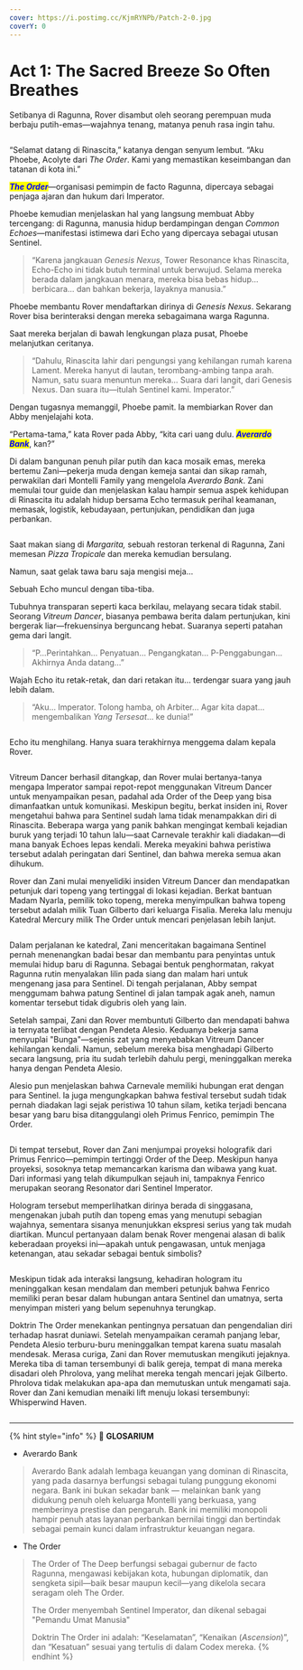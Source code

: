 ```yaml
---
cover: https://i.postimg.cc/KjmRYNPb/Patch-2-0.jpg
coverY: 0
---
```


# Act 1: The Sacred Breeze So Often Breathes

Setibanya di Ragunna, Rover disambut oleh seorang perempuan muda berbaju putih-emas—wajahnya tenang, matanya penuh rasa ingin tahu.

<figure><img src="../../../../.gitbook/assets/lore/main-story/Chapter2_Act1_Picture1.jpg" alt=""><figcaption></figcaption></figure>

“Selamat datang di Rinascita,” katanya dengan senyum lembut. “Aku Phoebe, Acolyte dari _The Order_. Kami yang memastikan keseimbangan dan tatanan di kota ini.”

_<mark style="color:blue;">**The Order**</mark>_—organisasi pemimpin de facto Ragunna, dipercaya sebagai penjaga ajaran dan hukum dari Imperator.

Phoebe kemudian menjelaskan hal yang langsung membuat Abby tercengang: di Ragunna, manusia hidup berdampingan dengan _Common Echoes_—manifestasi istimewa dari Echo yang dipercaya sebagai utusan Sentinel.

> “Karena jangkauan _Genesis Nexus_, Tower Resonance khas Rinascita, Echo-Echo ini tidak butuh terminal untuk berwujud. Selama mereka berada dalam jangkauan menara, mereka bisa bebas hidup… berbicara… dan bahkan bekerja, layaknya manusia.”

Phoebe membantu Rover mendaftarkan dirinya di _Genesis Nexus_. Sekarang Rover bisa berinteraksi dengan mereka sebagaimana warga Ragunna.

Saat mereka berjalan di bawah lengkungan plaza pusat, Phoebe melanjutkan ceritanya.

> “Dahulu, Rinascita lahir dari pengungsi yang kehilangan rumah karena Lament. Mereka hanyut di lautan, terombang-ambing tanpa arah. Namun, satu suara menuntun mereka… Suara dari langit, dari Genesis Nexus. Dan suara itu—itulah Sentinel kami. Imperator.”

Dengan tugasnya memanggil, Phoebe pamit. Ia membiarkan Rover dan Abby menjelajahi kota.

“Pertama-tama,” kata Rover pada Abby, “kita cari uang dulu. _<mark style="color:blue;">**Averardo Bank**</mark>_, kan?”

Di dalam bangunan penuh pilar putih dan kaca mosaik emas, mereka bertemu Zani—pekerja muda dengan kemeja santai dan sikap ramah, perwakilan dari Montelli Family yang mengelola _Averardo Bank_. Zani memulai tour guide dan menjelaskan kalau hampir semua aspek kehidupan di Rinascita itu adalah hidup bersama Echo termasuk perihal keamanan, memasak, logistik, kebudayaan, pertunjukan, pendidikan dan juga perbankan.

<figure><img src="../../../../.gitbook/assets/lore/main-story/Chapter2_Act1_Picture2.jpg" alt=""><figcaption></figcaption></figure>

Saat makan siang di _Margarita,_ sebuah restoran terkenal di Ragunna, Zani memesan _Pizza Tropicale_ dan mereka kemudian bersulang.

Namun, saat gelak tawa baru saja mengisi meja…

Sebuah Echo muncul dengan tiba-tiba.

Tubuhnya transparan seperti kaca berkilau, melayang secara tidak stabil. Seorang _Vitreum Dancer_, biasanya pembawa berita dalam pertunjukan, kini bergerak liar—frekuensinya berguncang hebat. Suaranya seperti patahan gema dari langit.

> “P…Perintahkan… Penyatuan… Pengangkatan… P-Penggabungan… Akhirnya Anda datang…”

Wajah Echo itu retak-retak, dan dari retakan itu… terdengar suara yang jauh lebih dalam.

> “Aku… Imperator. Tolong hamba, oh Arbiter… Agar kita dapat… mengembalikan _Yang Tersesat_… ke dunia!”

<figure><img src="../../../../.gitbook/assets/lore/main-story/Chapter2_Act1_Picture3.jpg" alt=""><figcaption></figcaption></figure>

Echo itu menghilang. Hanya suara terakhirnya menggema dalam kepala Rover.

<figure><img src="../../../../.gitbook/assets/lore/main-story/Chapter2_Act1_Picture4.jpg" alt=""><figcaption></figcaption></figure>

Vitreum Dancer berhasil ditangkap, dan Rover mulai bertanya-tanya mengapa Imperator sampai repot-repot menggunakan Vitreum Dancer untuk menyampaikan pesan, padahal ada Order of the Deep yang bisa dimanfaatkan untuk komunikasi. Meskipun begitu, berkat insiden ini, Rover mengetahui bahwa para Sentinel sudah lama tidak menampakkan diri di Rinascita. Beberapa warga yang panik bahkan mengingat kembali kejadian buruk yang terjadi 10 tahun lalu—saat Carnevale terakhir kali diadakan—di mana banyak Echoes lepas kendali. Mereka meyakini bahwa peristiwa tersebut adalah peringatan dari Sentinel, dan bahwa mereka semua akan dihukum.

Rover dan Zani mulai menyelidiki insiden Vitreum Dancer dan mendapatkan petunjuk dari topeng yang tertinggal di lokasi kejadian. Berkat bantuan Madam Nyarla, pemilik toko topeng, mereka menyimpulkan bahwa topeng tersebut adalah milik Tuan Gilberto dari keluarga Fisalia. Mereka lalu menuju Katedral Mercury milik The Order untuk mencari penjelasan lebih lanjut.

<figure><img src="../../../../.gitbook/assets/lore/main-story/Chapter2_Act1_Picture5.png" alt=""><figcaption></figcaption></figure>

Dalam perjalanan ke katedral, Zani menceritakan bagaimana Sentinel pernah menenangkan badai besar dan membantu para penyintas untuk memulai hidup baru di Ragunna. Sebagai bentuk penghormatan, rakyat Ragunna rutin menyalakan lilin pada siang dan malam hari untuk mengenang jasa para Sentinel. Di tengah perjalanan, Abby sempat menggumam bahwa patung Sentinel di jalan tampak agak aneh, namun komentar tersebut tidak digubris oleh yang lain.

Setelah sampai, Zani dan Rover membuntuti Gilberto dan mendapati bahwa ia ternyata terlibat dengan Pendeta Alesio. Keduanya bekerja sama menyuplai "Bunga"—sejenis zat yang menyebabkan Vitreum Dancer kehilangan kendali. Namun, sebelum mereka bisa menghadapi Gilberto secara langsung, pria itu sudah terlebih dahulu pergi, meninggalkan mereka hanya dengan Pendeta Alesio.

Alesio pun menjelaskan bahwa Carnevale memiliki hubungan erat dengan para Sentinel. Ia juga mengungkapkan bahwa festival tersebut sudah tidak pernah diadakan lagi sejak peristiwa 10 tahun silam, ketika terjadi bencana besar yang baru bisa ditanggulangi oleh Primus Fenrico, pemimpin The Order.

<figure><img src="../../../../.gitbook/assets/lore/main-story/Chapter2_Act1_Picture6.jpg" alt=""><figcaption></figcaption></figure>

Di tempat tersebut, Rover dan Zani menjumpai proyeksi holografik dari Primus Fenrico—pemimpin tertinggi Order of the Deep. Meskipun hanya proyeksi, sosoknya tetap memancarkan karisma dan wibawa yang kuat. Dari informasi yang telah dikumpulkan sejauh ini, tampaknya Fenrico merupakan seorang Resonator dari Sentinel Imperator.

Hologram tersebut memperlihatkan dirinya berada di singgasana, mengenakan jubah putih dan topeng emas yang menutupi sebagian wajahnya, sementara sisanya menunjukkan ekspresi serius yang tak mudah diartikan. Muncul pertanyaan dalam benak Rover mengenai alasan di balik keberadaan proyeksi ini—apakah untuk pengawasan, untuk menjaga ketenangan, atau sekadar sebagai bentuk simbolis?

<figure><img src="../../../../.gitbook/assets/lore/main-story/Chapter2_Act1_Picture7.jpg" alt=""><figcaption></figcaption></figure>

Meskipun tidak ada interaksi langsung, kehadiran hologram itu meninggalkan kesan mendalam dan memberi petunjuk bahwa Fenrico memiliki peran besar dalam hubungan antara Sentinel dan umatnya, serta menyimpan misteri yang belum sepenuhnya terungkap.

Doktrin The Order menekankan pentingnya persatuan dan pengendalian diri terhadap hasrat duniawi. Setelah menyampaikan ceramah panjang lebar, Pendeta Alesio terburu-buru meninggalkan tempat karena suatu masalah mendesak. Merasa curiga, Zani dan Rover memutuskan mengikuti jejaknya. Mereka tiba di taman tersembunyi di balik gereja, tempat di mana mereka disadari oleh Phrolova, yang melihat mereka tengah mencari jejak Gilberto. Phrolova tidak melakukan apa-apa dan memutuskan untuk mengamati saja. Rover dan Zani kemudian menaiki lift menuju lokasi tersembunyi: Whisperwind Haven.

<figure><img src="../../../../.gitbook/assets/lore/main-story/Chapter2_Act1_Picture8.jpg" alt=""><figcaption></figcaption></figure>

***

{% hint style="info" %}
:notebook: **GLOSARIUM**

* Averardo Bank

> Averardo Bank adalah lembaga keuangan yang dominan di Rinascita, yang pada dasarnya berfungsi sebagai tulang punggung ekonomi negara. Bank ini bukan sekadar bank — melainkan bank yang didukung penuh oleh keluarga Montelli yang berkuasa, yang memberinya prestise dan pengaruh. Bank ini memiliki monopoli hampir penuh atas layanan perbankan bernilai tinggi dan bertindak sebagai pemain kunci dalam infrastruktur keuangan negara.

* The Order

> The Order of The Deep berfungsi sebagai gubernur de facto Ragunna, mengawasi kebijakan kota, hubungan diplomatik, dan sengketa sipil—baik besar maupun kecil—yang dikelola secara seragam oleh The Order.
>
> The Order menyembah Sentinel Imperator, dan dikenal sebagai "Pemandu Umat Manusia"
>
> Doktrin The Order ini adalah: “Keselamatan”, “Kenaikan (_Ascension_)”, dan “Kesatuan” sesuai yang tertulis di dalam Codex mereka.
{% endhint %}
